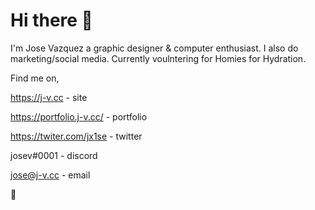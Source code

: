 # Hi there 👋

I'm Jose Vazquez a graphic designer & computer enthusiast. I also do marketing/social media. Currently voulntering for Homies for Hydration. 

Find me on, 

https://j-v.cc - site

https://portfolio.j-v.cc/ - portfolio 

https://twiter.com/jx1se - twitter

josev#0001 - discord 

jose@j-v.cc - email


🙂

